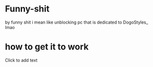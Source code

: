 # Funny-shit
by funny shit i mean like unblocking pc that is dedicated to DogoStyles_ lmao
# how to get it to work
Click to add text
